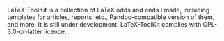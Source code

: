 LaTeX-ToolKit is a collection of LaTeX odds and ends I made, including templates for articles, reports, etc., Pandoc-compatible version of them, and more.
It is still under development.
LaTeX-ToolKit complies with GPL-3.0-or-latter licence.

